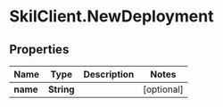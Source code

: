 # SkilClient.NewDeployment

## Properties

Name | Type | Description | Notes
------------ | ------------- | ------------- | -------------
**name** | **String** |  | [optional] 


